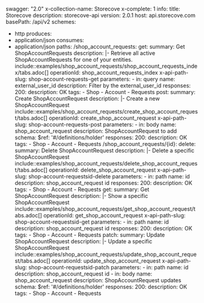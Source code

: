 swagger: "2.0"
x-collection-name: Storecove
x-complete: 1
info:
  title: Storecove
  description: storecove-api
  version: 2.0.1
host: api.storecove.com
basePath: /api/v2
schemes:
- http
produces:
- application/json
consumes:
- application/json
paths:
  /shop_account_requests:
    get:
      summary: Get ShopAccountRequests
      description: |-
        Retrieve all active ShopAccountRequests for one of your entities.
        include::examples/shop_account_requests/shop_account_requests_index/tabs.adoc[]
      operationId: shop_account_requests_index
      x-api-path-slug: shop-account-requests-get
      parameters:
      - in: query
        name: external_user_id
        description: Filter by the external_user_id
      responses:
        200:
          description: OK
      tags:
      - Shop
      - Account
      - Requests
    post:
      summary: Create ShopAccountRequest
      description: |-
        Create a new ShopAccountRequest
        include::examples/shop_account_requests/create_shop_account_request/tabs.adoc[]
      operationId: create_shop_account_request
      x-api-path-slug: shop-account-requests-post
      parameters:
      - in: body
        name: shop_account_request
        description: ShopAccountRequest to add
        schema:
          $ref: '#/definitions/holder'
      responses:
        200:
          description: OK
      tags:
      - Shop
      - Account
      - Requests
  /shop_account_requests/{id}:
    delete:
      summary: Delete ShopAccountRequest
      description: |-
        Delete a specific ShopAccountRequest
        include::examples/shop_account_requests/delete_shop_account_request/tabs.adoc[]
      operationId: delete_shop_account_request
      x-api-path-slug: shop-account-requestsid-delete
      parameters:
      - in: path
        name: id
        description: shop_account_request id
      responses:
        200:
          description: OK
      tags:
      - Shop
      - Account
      - Requests
    get:
      summary: Get ShopAccountRequest
      description: |-
        Show a specific ShopAccountRequest
        include::examples/shop_account_requests/get_shop_account_request/tabs.adoc[]
      operationId: get_shop_account_request
      x-api-path-slug: shop-account-requestsid-get
      parameters:
      - in: path
        name: id
        description: shop_account_request id
      responses:
        200:
          description: OK
      tags:
      - Shop
      - Account
      - Requests
    patch:
      summary: Update ShopAccountRequest
      description: |-
        Update a specific ShopAccountRequest
        include::examples/shop_account_requests/update_shop_account_request/tabs.adoc[]
      operationId: update_shop_account_request
      x-api-path-slug: shop-account-requestsid-patch
      parameters:
      - in: path
        name: id
        description: shop_account_request id
      - in: body
        name: shop_account_request
        description: ShopAccountRequest updates
        schema:
          $ref: '#/definitions/holder'
      responses:
        200:
          description: OK
      tags:
      - Shop
      - Account
      - Requests